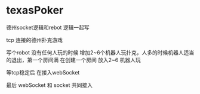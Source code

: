 # texasPoker

德州socket逻辑和rebot 逻辑一起写

tcp 连接的德州扑克游戏

写个robot 没有任何人玩的时候 增加2~6个机器人玩扑克，人多的时候机器人适当的退出，第一个房间满 在创建一个房间 放入2~6 机器人玩

等tcp稳定后 在接入webSocket

最后 webSocket 和 socket 共同接入
